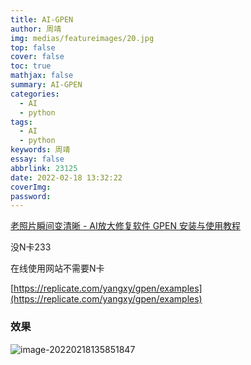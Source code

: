 ```yaml
---
title: AI-GPEN
author: 周靖
img: medias/featureimages/20.jpg
top: false
cover: false
toc: true
mathjax: false
summary: AI-GPEN
categories:
  - AI
  - python
tags:
  - AI
  - python
keywords: 周靖
essay: false
abbrlink: 23125
date: 2022-02-18 13:32:22
coverImg:
password:
---
```


[老照片瞬间变清晰 - AI放大修复软件 GPEN 安装与使用教程](https://www.bilibili.com/video/BV11U4y1T7Yx)

没N卡233

在线使用网站不需要N卡

[https://replicate.com/yangxy/gpen/examples](https://replicate.com/yangxy/gpen/examples)

### 效果

![image-20220218135851847](https://qiniuyun.code520.com.cn/images/20220218135852.png)

